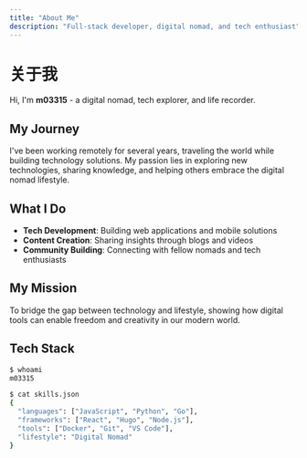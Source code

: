 ```yaml
---
title: "About Me"
description: "Full-stack developer, digital nomad, and tech enthusiast"
---
```


# 关于我

Hi, I'm **m03315** - a digital nomad, tech explorer, and life recorder.

## My Journey

I've been working remotely for several years, traveling the world while building technology solutions. My passion lies in exploring new technologies, sharing knowledge, and helping others embrace the digital nomad lifestyle.

## What I Do

- **Tech Development**: Building web applications and mobile solutions
- **Content Creation**: Sharing insights through blogs and videos
- **Community Building**: Connecting with fellow nomads and tech enthusiasts

## My Mission

To bridge the gap between technology and lifestyle, showing how digital tools can enable freedom and creativity in our modern world.

## Tech Stack

```bash
$ whoami
m03315

$ cat skills.json
{
  "languages": ["JavaScript", "Python", "Go"],
  "frameworks": ["React", "Hugo", "Node.js"],
  "tools": ["Docker", "Git", "VS Code"],
  "lifestyle": "Digital Nomad"
}
```